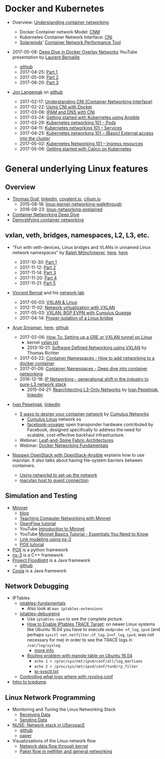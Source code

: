 
# Docker and Kubernetes

* Overview: [Understanding container networking](https://www.oreilly.com/ideas/understanding-container-networking)
  * Docker Container network Model: [CNM](https://github.com/docker/libnetwork/blob/master/docs/design.md)
  * Kubernetes Container Network Interface: [CNI](https://github.com/containernetworking/cni)
  * [Solarwinds](https://github.com/solarwinds)' [Container Network Performance Tool](https://github.com/solarwinds/containers/tree/master/cnpt)


* 2017-05-08: [Deep Dive in Docker Overlay Networks](https://www.youtube.com/watch?v=b3XDl0YsVsg) YouTube presentation by [Laurent Bernaille](https://github.com/lbernail)
  * [github](https://github.com/lbernail/dockeroverlays)
  * 2017-04-25: [Part 1](http://techblog.d2-si.eu/2017/04/25/deep-dive-into-docker-overlay-networks-part-1.html)
  * 2017-05-09: [Part 2](http://techblog.d2-si.eu/2017/05/09/deep-dive-into-docker-overlay-networks-part-2.html)
  * 2017-08-20: [Part 3](http://techblog.d2-si.eu/2017/08/20/deep-dive-into-docker-overlay-networks-part-3.html)


* [Jon Langemak](http://www.dasblinkenlichten.com/test/) on [github](https://github.com/jonlangemak)
  * 2017-02-17: [Understanding CNI (Container Networking Interface)](http://www.dasblinkenlichten.com/understanding-cni-container-networking-interface/)
  * 2017-02-22: [Using CNI with Docker](http://www.dasblinkenlichten.com/using-cni-docker/)
  * 2017-03-06: [IPAM and DNS with CNI](http://www.dasblinkenlichten.com/ipam-dns-cni/)
  * 2017-03-24: [Getting started with Kubernetes using Ansible](http://www.dasblinkenlichten.com/getting-started-kubernetes-using-ansible/)
  * 2017-03-29: [Kubernetes networking 101 – Pods](http://www.dasblinkenlichten.com/kubernetes-networking-101-pods/)
  * 2017-04-11: [Kubernetes networking 101 – Services](http://www.dasblinkenlichten.com/kubernetes-networking-101-services/)
  * 2017-04-25: [Kubernetes networking 101 – (Basic) External access into the cluster](http://www.dasblinkenlichten.com/kubernetes-networking-101-basic-external-access-into-the-cluster/)
  * 2017-05-02: [Kubernetes Networking 101 – Ingress resources](http://www.dasblinkenlichten.com/kubernetes-networking-101-ingress-resources/)
  * 2017-05-06: [Getting started with Calico on Kubernetes](http://www.dasblinkenlichten.com/getting-started-with-calico-on-kubernetes/)


# General underlying Linux features

## Overview

* [Thomas Graf](https://github.com/tgraf), [linkedin](https://www.linkedin.com/in/thomas-graf-73104547/?locale=de_DE), [covalent.io](http://covalent.io/), [cilium.io](https://www.cilium.io/)
  * 2015-08-18: [linux-kernel-networking-walkthrough](https://www.slideshare.net/ThomasGraf5/linuxcon-2015-linux-kernel-networking-walkthrough)
  * 2016-08-23: [linux-networking-explained](https://www.slideshare.net/ThomasGraf5/linux-networking-explained)
* [Container Networking Deep Dive](http://events.linuxfoundation.org/sites/events/files/slides/Container%20Networking%20Deep%20Dive.pdf)
* [Demystifying container networking](http://blog.mbrt.it/2017-10-01-demystifying-container-networking/)

## vxlan, veth, bridges, namespaces, L2, L3, etc.

* "Fun with veth-devices, Linux bridges and VLANs in unnamed Linux network namespaces" by [Ralph Mönchmeyer](http://linux-blog.anracom.com/impressum/), [here](http://docplayer.org/18603064-Dr-ralph-moenchmeyer.html), [here](https://www.xing.com/profile/Ralph_Moenchmeyer)
  * 2017-10-30: [Part 1](http://linux-blog.anracom.com/2017/10/30/fun-with-veth-devices-in-unnamed-linux-network-namespaces-i/)
  * 2017-11-12: [Part 2](http://linux-blog.anracom.com/2017/11/12/fun-with-veth-devices-linux-bridges-and-vlans-in-unnamed-linux-network-namespaces-ii/)
  * 2017-11-14: [Part 3](http://linux-blog.anracom.com/2017/11/14/fun-with-veth-devices-linux-bridges-and-vlans-in-unnamed-linux-network-namespaces-iii/)
  * 2017-11-20: [Part 4](http://linux-blog.anracom.com/2017/11/20/fun-with-veth-devices-linux-bridges-and-vlans-in-unnamed-linux-network-namespaces-iv/)
  * 2017-11-21: [Part 5](http://linux-blog.anracom.com/2017/11/21/fun-with-veth-devices-linux-bridges-and-vlans-in-unnamed-linux-network-namespaces-v/)


* [Vincent Bernat](https://github.com/vincentbernat) and his [network-lab](https://github.com/vincentbernat/network-lab)
  * 2017-05-03: [VXLAN & Linux](https://vincent.bernat.im/en/blog/2017-vxlan-linux)
  * 2012-11-02: [Network virtualization with VXLAN](https://vincent.bernat.im/en/blog/2012-multicast-vxlan)
  * 2017-05-03: [VXLAN: BGP EVPN with Cumulus Quagga](https://vincent.bernat.im/en/blog/2017-vxlan-bgp-evpn)
  * 2017-04-14: [Proper isolation of a Linux bridge](https://vincent.bernat.im/en/blog/2017-linux-bridge-isolation)


* [Arun Sriraman](http://blog.arunsriraman.com/), [here](http://www.arunsriraman.com/), [github](https://github.com/sarun87)
  * 2017-02-06: [How To: Setting up a GRE or VXLAN tunnel on Linux](http://blog.arunsriraman.com/2017/02/how-to-setting-up-gre-or-vxlan-tunnel.html)
    * kernel [vxlan.txt](https://www.kernel.org/doc/Documentation/networking/vxlan.txt)
    * 2013-10-21: [Software Defined Networking using VXLAN](http://events.linuxfoundation.org/sites/events/files/slides/2013-linuxcon.pdf) by Thomas Richter
  * 2017-03-22: [Container Namespaces - How to add networking to a docker container](http://blog.arunsriraman.com/2017/03/container-namespaces-how-to-add.html)
  * 2017-01-09: [Container Namespaces - Deep dive into container networking](http://blog.arunsriraman.com/2017/01/container-namespaces-deep-dive-into.html)
  * 2016-12-18: [IP Networking - generational shift in the industry to pure-L3 network stack](http://blog.arunsriraman.com/2016/12/ip-networking-generational-shift-in.html)
    * 2015-04-21: [Rearchitecting L3-Only Networks](http://blog.ipspace.net/2015/04/rearchitecting-l3-only-networks.html) by [Ivan Pepelnjak](http://www.ipspace.net/About_Ivan_Pepelnjak), [linkedin](https://www.linkedin.com/in/ivanpepelnjak/?locale=de_DE)


* [Ivan Pepelnjak](http://www.ipspace.net/About_Ivan_Pepelnjak), [linkedin](https://www.linkedin.com/in/ivanpepelnjak/?locale=de_DE)
  * [5 ways to design your container network](https://cumulusnetworks.com/blog/5-ways-design-container-network/) by [Cumulus Networks](https://cumulusnetworks.com/)
    * [Cumulus Linux](https://cumulusnetworks.com/products/cumulus-linux/) network os
    * [facebook-voyager](https://cumulusnetworks.com/blog/facebook-voyager/) open transponder hardware contributed by Facebook, designed specifically to address the need for scalable, cost-effective backhaul infrastructure.
  * Webinar: [Leaf-and-Spine Fabric Architectures](http://www.ipspace.net/Leaf-and-Spine_Fabric_Architectures)
  * Webinar: [Docker Networking Fundamentals](http://www.ipspace.net/Docker_Networking_Fundamentals)

* [Nspawn OpenStack with OpenStack-Ansible](https://cloudnull.io/2017/06/nspawning-openstack-ansible/) explains how to use macvlan. It also talks about having file-system barriers between containers.
  * [Using networkd to set-up the network](https://cloudnull.io/2017/06/networkd-for-nspawn-with-openstack-ansible/)
  * [macvlan host to guest connection](http://noyaudolive.net/2012/05/09/lxc-and-macvlan-host-to-guest-connection/)

## Simulation and Testing

* [Mininet](http://mininet.org/)
  * [blog](http://mininet.org/blog/)
  * [Teaching Computer Networking with Mininet](http://conferences.sigcomm.org/sigcomm/2014/doc/slides/mininet-intro.pdf)
  * [OpenFlow tutorial](https://github.com/mininet/openflow-tutorial/wiki)
  * YouTube [Introduction to Mininet](https://www.youtube.com/watch?v=jmlgXaocwiE)
  * YouTube [Mininet Basics Tutorial - Essentials You Need to Know](https://www.youtube.com/watch?v=oPtVYSyN1wE)
  * [Link modeling using ns-3](https://github.com/mininet/mininet/wiki/Link-modeling-using-ns-3)
  * [POX tutorial](http://sdnhub.org/tutorials/pox/)
* [POX](https://github.com/noxrepo/pox) is a python framework
* [ns-3](https://www.nsnam.org/documentation/) is a C++ framework
* [Project Floodlight](http://www.projectfloodlight.org/) is a Java framework
  * [github](https://github.com/floodlight/floodlight)
* [Cooja](https://github.com/contiki-os/contiki/wiki/An-Introduction-to-Cooja) is a Java framework

## Network Debugging

* IPTables
  * [iptables-fundamentals](http://www.thegeekstuff.com/2011/01/iptables-fundamentals)
    * Also look at `man iptables-extensions`
  * [iptables-debugging](http://backreference.org/2010/06/11/iptables-debugging/)
    * Use `iptables-save` to see the complete picture.
    * [How to Enable IPtables TRACE Target](https://serverfault.com/a/739411): on newer Linux systems like Ubuntu 16.04 you have to execute `modprobe nf_log_ipv4` (and perhaps `sysctl net.netfilter.nf_log.2=nf_log_ipv4`; was not necessary for me) in order to see the TRACE logs in `/var/log/syslog`.
      * [more info](https://www.centos.org/forums/viewtopic.php?f=47&t=54411)
    * [Routing problem with mangle table on Ubuntu 16.04](https://forum.level1techs.com/t/routing-problem-with-mangle-table-on-ubuntu-16-04/114736/2)
      * `echo 1 > /proc/sys/net/ipv4/conf/all/log_martians`
      * `echo 2 > /proc/sys/net/ipv4/conf/tun0/rp_filter`
      * [ip-sysctl.txt](https://www.kernel.org/doc/Documentation/networking/ip-sysctl.txt)
  * [Controlling what logs where with rsyslog.conf](http://www.the-art-of-web.com/system/rsyslog-config/)
* [Intro to tcpdump](https://forum.ivorde.com/tcpdump-how-to-to-capture-only-icmp-ping-echo-requests-t15191.html)

## Linux Network Programming

* Monitoring and Tuning the Linux Networking Stack
  * [Receiving Data](https://blog.packagecloud.io/eng/2016/06/22/monitoring-tuning-linux-networking-stack-receiving-data/)
  * [Sending Data](https://blog.packagecloud.io/eng/2017/02/06/monitoring-tuning-linux-networking-stack-sending-data/)
* [NUSE: Network stack in USerspacE](http://libos-nuse.github.io/)
  * [github](https://github.com/libos-nuse/net-next-nuse)
  * [paper](https://people.netfilter.org/pablo/netdev0.1/papers/Library-Operating-System-with-Mainline-Linux-Network-Stack.pdf)
* Visualizsations of the Linux network flow
  * [Network data flow through kernel](https://mwiki.static.linuxfound.org/images/1/1c/Network_data_flow_through_kernel.png)
  * [Paket flow in netfilter and general networking](http://inai.de/images/nf-packet-flow.png)
